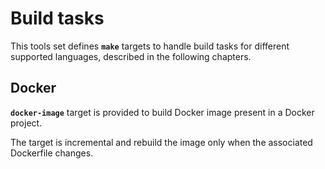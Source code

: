 # Build tasks

This tools set defines **`make`** targets to handle build tasks for different supported languages,
described in the following chapters.

## Docker

**`docker-image`** target is provided to build Docker image present in a Docker project.

The target is incremental and rebuild the image only when the associated Dockerfile changes.
